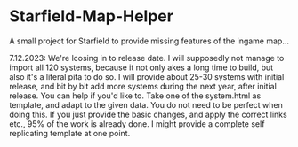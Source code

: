 # Starfield-Map-Helper
A small project for Starfield to provide missing features of the ingame map...

7.12.2023: We're lcosing in to release date. I will supposedly not manage to import all 120 systems, because it not only akes a long time to build, but also it's a literal pita to do so. I will provide about 25-30 systems with initial release, and bit by bit add more systems during the next year, after initial release. You can help if you'd like to. Take one of the system.html as template, and adapt to the given data. You do not need to be perfect when doing this. If you just provide the basic changes, and apply the correct links etc., 95% of the work is already done. I might provide a complete self replicating template at one point.
